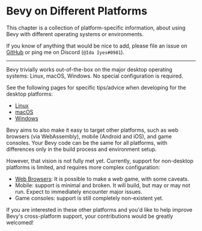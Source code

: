 # Bevy on Different Platforms

This chapter is a collection of platform-specific information, about using
Bevy with different operating systems or environments.

If you know of anything that would be nice to add, please file an issue on
[GitHub](https://github.com/bevy-cheatbook/bevy-cheatbook) or ping me
on Discord (`@Ida Iyes#0981`).

---

Bevy trivially works out-of-the-box on the major desktop operating systems:
Linux, macOS, Windows. No special configuration is required.

See the following pages for specific tips/advice when developing for the
desktop platforms:
 - [Linux](./linux.md)
 - [macOS](./macos.md)
 - [Windows](./windows.md)

Bevy aims to also make it easy to target other platforms, such as web browsers
(via WebAssembly), mobile (Android and iOS), and game consoles. Your Bevy
code can be the same for all platforms, with differences only in the build
process and environment setup.

However, that vision is not fully met yet. Currently, support for non-desktop
platforms is limited, and requires more complex configuration:

 - [Web Browsers](./wasm.md): It is possible to make a web game, with some caveats.
 - Mobile: support is minimal and broken. It will build, but may or may not run.
   Expect to immediately encounter major issues.
 - Game consoles: support is still completely non-existent yet.
 
If you are interested in these other platforms and you'd like to help improve
Bevy's cross-platform support, your contributions would be greatly welcomed!

